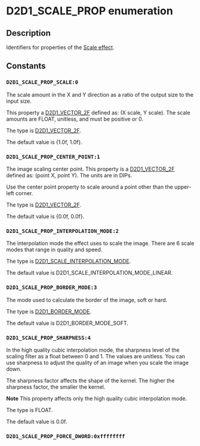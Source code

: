 # D2D1_SCALE_PROP enumeration

## Description

Identifiers for properties of the [Scale effect](https://learn.microsoft.com/windows/desktop/Direct2D/high-quality-scale).

## Constants

### `D2D1_SCALE_PROP_SCALE:0`

The scale amount in the X and Y direction as a ratio of the output size to the input size.

This property a [D2D1_VECTOR_2F](https://learn.microsoft.com/windows/desktop/api/dcommon/ns-dcommon-d2d_vector_2f) defined as: (X scale, Y scale).
The scale amounts are FLOAT, unitless, and must be positive or 0.

The type is [D2D1_VECTOR_2F](https://learn.microsoft.com/windows/desktop/api/dcommon/ns-dcommon-d2d_vector_2f).

The default value is {1.0f, 1.0f}.

### `D2D1_SCALE_PROP_CENTER_POINT:1`

The image scaling center point. This property is a [D2D1_VECTOR_2F](https://learn.microsoft.com/windows/desktop/api/dcommon/ns-dcommon-d2d_vector_2f) defined as: (point X, point Y). The units are in DIPs.

Use the center point property to scale around a point other than the upper-left corner.

The type is [D2D1_VECTOR_2F](https://learn.microsoft.com/windows/desktop/api/dcommon/ns-dcommon-d2d_vector_2f).

The default value is {0.0f, 0.0f}.

### `D2D1_SCALE_PROP_INTERPOLATION_MODE:2`

The interpolation mode the effect uses to scale the image. There are 6 scale modes that range in quality and speed.

The type is [D2D1_SCALE_INTERPOLATION_MODE](https://learn.microsoft.com/windows/desktop/api/d2d1effects/ne-d2d1effects-d2d1_scale_interpolation_mode).

The default value is D2D1_SCALE_INTERPOLATION_MODE_LINEAR.

### `D2D1_SCALE_PROP_BORDER_MODE:3`

The mode used to calculate the border of the image, soft or hard.

The type is [D2D1_BORDER_MODE](https://learn.microsoft.com/windows/desktop/api/d2d1effects/ne-d2d1effects-d2d1_border_mode).

The default value is D2D1_BORDER_MODE_SOFT.

### `D2D1_SCALE_PROP_SHARPNESS:4`

In the high quality cubic interpolation mode, the sharpness level of the scaling filter as a float between 0 and 1. The values are unitless.
You can use sharpness to adjust the quality of an image when you scale the image down.

The sharpness factor affects the shape of the kernel. The higher the sharpness factor, the smaller the kernel.

**Note** This property affects only the high quality cubic interpolation mode.

The type is FLOAT.

The default value is 0.0f.

### `D2D1_SCALE_PROP_FORCE_DWORD:0xffffffff`